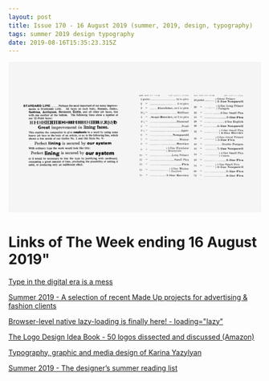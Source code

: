 ```yaml
---
layout: post
title: Issue 170 - 16 August 2019 (summer, 2019, design, typography)
tags: summer 2019 design typography
date: 2019-08-16T15:35:23.315Z
---
```

![Type in the digital era is a mess](/assets/uploads/issue-170.png "Type in the digital era is a mess")

# Links of The Week ending 16 August 2019"

<a href="https://www.fastcompany.com/90340882/type-in-the-digital-era-is-a-mess" title="Type in the digital era is a mess" alt="Type in the digital era is a mess" target="_blank">Type in the digital era is a mess</a>

<a href="https://www.behance.net/gallery/84129719/ADVERTISINGFASHION-SUMMER-2019" title="Summer 2019 - A selection of recent Made Up projects for advertising &amp; fashion clients" alt="Summer 2019 - A selection of recent Made Up projects for advertising &amp; fashion clients" target="_blank">Summer 2019 - A selection of recent Made Up projects for advertising &amp; fashion clients</a>

<a href="https://web.dev/native-lazy-loading?" title="" alt="" target="_blank">Browser-level native lazy-loading is finally here! - loading="lazy"</a>

<a href="https://www.amazon.co.uk/Logo-Design-Idea-Book/dp/1786274124/ref=sr_1_1?keywords=logo+design+idea+book&amp;qid=1564749364&amp;s=gateway&amp;sr=8-1&amp;tag=smarturl-gb-21" title="The Logo Design Idea Book" alt="The Logo Design Idea Book" target="_blank">The Logo Design Idea Book - 50 logos dissected and discussed (Amazon)</a>

<a href="https://www.behance.net/karinayazylyan" title="Karina Yazylyan" alt="Karina Yazylyan" target="_blank">Typography, graphic and media design of Karina Yazylyan</a>

<a href="https://www.invisionapp.com/inside-design/dlf-book-podcast-recommendations" title="Summer 2019 - The designer’s summer reading list" alt="Summer 2019 - The designer’s summer reading list" target="_blank">Summer 2019 - The designer’s summer reading list</a>